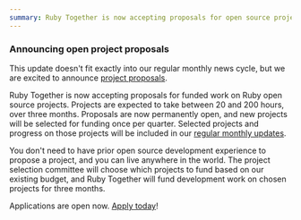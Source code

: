 ```yaml
---
summary: Ruby Together is now accepting proposals for open source project funding from any Ruby developer.
---
```


### Announcing open project proposals

This update doesn't fit exactly into our regular monthly news cycle, but we are excited to announce [project proposals](/projects).

Ruby Together is now accepting proposals for funded work on Ruby open source projects. Projects are expected to take between 20 and 200 hours, over three months. Proposals are now permanently open, and new projects will be selected for funding once per quarter. Selected projects and progress on those projects will be included in our [regular monthly updates](https://rubytogether.org/news/).

You don't need to have prior open source development experience to propose a project, and you can live anywhere in the world. The project selection committee will choose which projects to fund based on our existing budget, and Ruby Together will fund development work on chosen projects for three months.

Applications are open now. [Apply today](/projects)!
